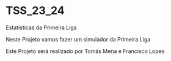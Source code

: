 # TSS_23_24
Estatísticas da Primeira Liga 

Neste Projeto vamos fazer um simulador da Primeira Liga

Este Projeto será realizado por Tomás Mena e Francisco Lopes
